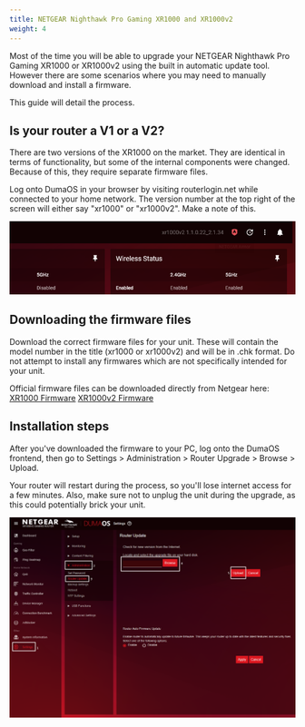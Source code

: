 ```yaml
---
title: NETGEAR Nighthawk Pro Gaming XR1000 and XR1000v2
weight: 4
---
```


Most of the time you will be able to upgrade your NETGEAR Nighthawk Pro Gaming XR1000 or XR1000v2 using the built in automatic update tool. However there are some scenarios where you may need to manually download and install a firmware.

This guide will detail the process.

## Is your router a V1 or a V2?

There are two versions of the XR1000 on the market. They are identical in terms of functionality, but some of the internal components were changed. Because of this, they require separate firmware files.

Log onto DumaOS in your browser by visiting routerlogin.net while connected to your home network. The version number at the top right of the screen will either say "xr1000" or "xr1000v2". Make a note of this.

![versionnumber.png](netgear-xr1000\versionnumber.png)

## Downloading the firmware files

Download the correct firmware files for your unit. These will contain the model number in the title (xr1000 or xr1000v2) and will be in .chk format. Do not attempt to install any firmwares which are not specifically intended for your unit.

Official firmware files can be downloaded directly from Netgear here:
[XR1000 Firmware](https://www.netgear.com/support/product/xr1000/#download)
[XR1000v2 Firmware](https://www.netgear.com/support/product/xr1000v2/#download)

## Installation steps

After you've downloaded the firmware to your PC, log onto the DumaOS frontend, then go to Settings > Administration > Router Upgrade > Browse > Upload.

Your router will restart during the process, so you'll lose internet access for a few minutes. Also, make sure not to unplug the unit during the upgrade, as this could potentially brick your unit.

![upgradeclicks.png](netgear-xr1000\upgradeclicks.png)
